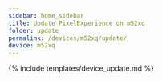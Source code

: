 ```yaml
---
sidebar: home_sidebar
title: Update PixelExperience on m52xq
folder: update
permalink: /devices/m52xq/update/
device: m52xq
---
```

{% include templates/device_update.md %}
